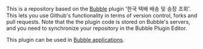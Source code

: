 This is a repository based on the [Bubble](https://bubble.io) plugin '한국 택배 배송 및 송장 조회'. This lets you use Github's functionality in terms of version control, forks and pull requests. Note that the the plugin code is stored on Bubble's servers, and you need to synchronize your repository in the Bubble Plugin Editor. 

 This plugin can be used in [Bubble applications](https://bubble.io).